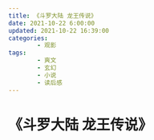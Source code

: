 ```yaml
---
title: 《斗罗大陆 龙王传说》
date: 2021-10-22 6:00:00
updated: 2021-10-22 16:39:00
categories:
        - 观影
tags:
        - 爽文
        - 玄幻
        - 小说
        - 读后感
---
```


# 《斗罗大陆 龙王传说》
